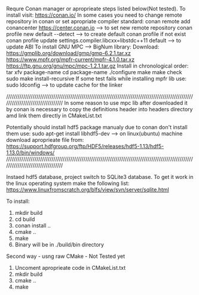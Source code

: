 Requre Conan manager or aproprieate steps listed below(Not tested). To install visit: https://conan.io/ 
In some cases you need to change remote repository in conan or set apropriate compiler standard:
    conan remote add conancenter https://center.conan.io --> to set new remote repository
    conan profile new default --detect --> to create default conan profile if not exist
    conan profile update settings.compiler.libcxx=libstdc++11 default --> to update ABI
To install GNU MPC --> BigNum library:
Download: https://gmplib.org/download/gmp/gmp-6.2.1.tar.xz
          https://www.mpfr.org/mpfr-current/mpfr-4.1.0.tar.xz
          https://ftp.gnu.org/gnu/mpc/mpc-1.2.1.tar.gz
Install in chronological order:
          tar xfv package-name
          cd package-name
          ./configure
          make
          make check
          sudo make install-recursive
If some test fails while installing mpfr lib use:
          sudo ldconfig --> to update cache for the linker  

/////////////////////////////////////////////////////////////////////////////////////////////////////////////////////////////////
In some reason to use mpc lib after downloaded it by conan is necessary to copy the definitions header into headers directory amd link them directly in CMakeList.txt

Potentially should install hdf5 package manualy due to conan don't install them use:
    sudo apt-get install libhdf5-dev --> on linux(ubuntu) machine 
    download aproprieate file from: https://support.hdfgroup.org/ftp/HDF5/releases/hdf5-1.13/hdf5-1.13.0/bin/windows/
/////////////////////////////////////////////////////////////////////////////////////////////////////////////////////////////////

Instaed hdf5 database, project switch to SQLite3 database. To get it work in the linux operating system make the following list:
    https://www.linuxfromscratch.org/blfs/view/svn/server/sqlite.html

To install:
1) mkdir build
2) cd build
3) conan install ..
4) cmake ..
5) make
6) Binary will be in ./build/bin directory

Second way - usng raw CMake - Not Tested yet
1) Uncoment aproprieate code in CMakeList.txt
2) mkdir build
3) cmake ..
4) make